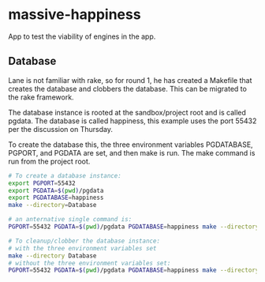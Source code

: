 massive-happiness
=================

App to test the viability of engines in the app.


Database
--------

Lane is not familiar with rake, so for round 1, he has created
a Makefile that creates the database and clobbers the database.
This can be migrated to the rake framework.

The database instance is rooted at the sandbox/project root and
is called pgdata.  The database is called happiness, this example
uses the port 55432 per the discussion on Thursday.

To create the database this, the three environment variables
PGDATABASE, PGPORT, and PGDATA are set, and then make is run.
The make command is run from the project root.

```bash
# To create a database instance:
export PGPORT=55432
export PGDATA=$(pwd)/pgdata
export PGDATABASE=happiness
make --directory=Database

# an anternative single command is:
PGPORT=55432 PGDATA=$(pwd)/pgdata PGDATABASE=happiness make --directory Database

# To cleanup/clobber the database instance:
# with the three environment variables set
make --directory Database
# without the three environment variables set:
PGPORT=55432 PGDATA=$(pwd)/pgdata PGDATABASE=happiness make --directory Database clobber
```
